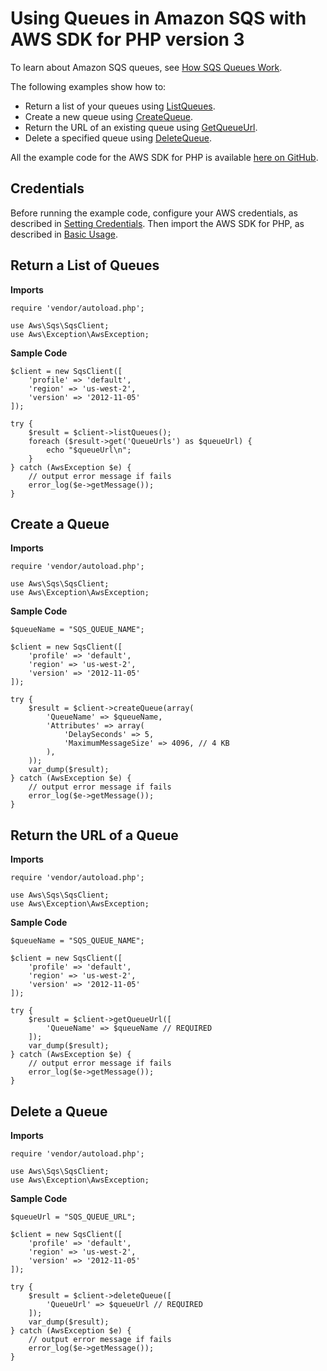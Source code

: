 # Using Queues in Amazon SQS with AWS SDK for PHP version 3<a name="sqs-examples-using-queues"></a>

To learn about Amazon SQS queues, see [How SQS Queues Work](https://docs.aws.amazon.com/AWSSimpleQueueService/latest/SQSDeveloperGuide/sqs-how-it-works.html)\.

The following examples show how to:
+ Return a list of your queues using [ListQueues](https://docs.aws.amazon.com/aws-sdk-php/v3/api/api-sqs-2012-11-05.html#listqueues)\.
+ Create a new queue using [CreateQueue](https://docs.aws.amazon.com/aws-sdk-php/v3/api/api-sqs-2012-11-05.html#createqueue)\.
+ Return the URL of an existing queue using [GetQueueUrl](https://docs.aws.amazon.com/aws-sdk-php/v3/api/api-sqs-2012-11-05.html#getqueueurl)\.
+ Delete a specified queue using [DeleteQueue](https://docs.aws.amazon.com/aws-sdk-php/v3/api/api-sqs-2012-11-05.html#deletequeue)\.

All the example code for the AWS SDK for PHP is available [here on GitHub](https://github.com/awsdocs/aws-doc-sdk-examples/tree/master/php/example_code)\.

## Credentials<a name="credentials"></a>

Before running the example code, configure your AWS credentials, as described in [Setting Credentials](guide_credentials.md)\. Then import the AWS SDK for PHP, as described in [Basic Usage](getting-started_basic-usage.md)\.

## Return a List of Queues<a name="return-a-list-of-queues"></a>

 **Imports** 

```
require 'vendor/autoload.php';

use Aws\Sqs\SqsClient; 
use Aws\Exception\AwsException;
```

 **Sample Code** 

```
$client = new SqsClient([
    'profile' => 'default',
    'region' => 'us-west-2',
    'version' => '2012-11-05'
]);

try {
    $result = $client->listQueues();
    foreach ($result->get('QueueUrls') as $queueUrl) {
        echo "$queueUrl\n";
    }
} catch (AwsException $e) {
    // output error message if fails
    error_log($e->getMessage());
}
```

## Create a Queue<a name="create-a-queue"></a>

 **Imports** 

```
require 'vendor/autoload.php';

use Aws\Sqs\SqsClient; 
use Aws\Exception\AwsException;
```

 **Sample Code** 

```
$queueName = "SQS_QUEUE_NAME";
 
$client = new SqsClient([
    'profile' => 'default',
    'region' => 'us-west-2',
    'version' => '2012-11-05'
]);

try {
    $result = $client->createQueue(array(
        'QueueName' => $queueName,
        'Attributes' => array(
            'DelaySeconds' => 5,
            'MaximumMessageSize' => 4096, // 4 KB
        ),
    ));
    var_dump($result);
} catch (AwsException $e) {
    // output error message if fails
    error_log($e->getMessage());
}
```

## Return the URL of a Queue<a name="return-the-url-of-a-queue"></a>

 **Imports** 

```
require 'vendor/autoload.php';

use Aws\Sqs\SqsClient; 
use Aws\Exception\AwsException;
```

 **Sample Code** 

```
$queueName = "SQS_QUEUE_NAME";
 
$client = new SqsClient([
    'profile' => 'default',
    'region' => 'us-west-2',
    'version' => '2012-11-05'
]);

try {
    $result = $client->getQueueUrl([
        'QueueName' => $queueName // REQUIRED
    ]);
    var_dump($result);
} catch (AwsException $e) {
    // output error message if fails
    error_log($e->getMessage());
}
```

## Delete a Queue<a name="delete-a-queue"></a>

 **Imports** 

```
require 'vendor/autoload.php';

use Aws\Sqs\SqsClient; 
use Aws\Exception\AwsException;
```

 **Sample Code** 

```
$queueUrl = "SQS_QUEUE_URL";
 
$client = new SqsClient([
    'profile' => 'default',
    'region' => 'us-west-2',
    'version' => '2012-11-05'
]);

try {
    $result = $client->deleteQueue([
        'QueueUrl' => $queueUrl // REQUIRED
    ]);
    var_dump($result);
} catch (AwsException $e) {
    // output error message if fails
    error_log($e->getMessage());
}
```